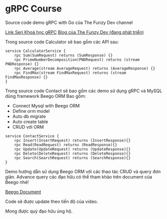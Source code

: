 # gRPC Course

Source code demo gRPC with Go của The Funzy Dev channel

[Link Seri Khoá học gRPC](https://www.youtube.com/watch?v=x8dybRs5q_g&list=PLC4c48H3oDRzLAn-YsHzY306qhuEvjhmh)
[Blog của The Funzy Dev (đang phát triển)](https://funzydev.blogspot.com/)

Trong source code Calculator sẽ bao gồm các API sau:
```
service CalculatorService {
    rpc Sum(SumRequest) returns (SumResponse) {}
    rpc PrimeNumberDecomposition(PNDRequest) returns (stream PNDResponse) {}
    rpc Average(stream AverageRequest) returns (AverageResponse) {}
    rpc FindMax(stream FindMaxRequest) returns (stream FindMaxResponse) {}
}
```


Trong source code Contact sẽ bao gồm các demo sử dụng gRPC và MySQL dùng framework Beego ORM
Bao gồm:
 - Connect Mysql with Beego ORM
 - Define orm model
 - Auto db migrate
 - Auto create table
 - CRUD với ORM

```
service ContactService {
    rpc Insert(InsertRequest) returns (InsertResponse){}
    rpc Read(ReadRequest) returns (ReadResponse){}
    rpc Update(UpdateRequest) returns (UpdateResponse){}
    rpc Delete(DeleteRequest) returns (DeleteResponse){}
    rpc Search(SearchRequest) returns (SearchResponse){}
}
```

Demo hướng dẫn sử dụng Beego ORM với các thao tác CRUD và query đơn giản.
Advance query các đạo hữu có thể tham khảo trên document của Beego nhé!

[Beego Document](https://beego.me/docs/mvc/model/orm.md)


Code sẽ được update theo tiến độ của video.

Mong được quý đạo hữu ủng hộ.
